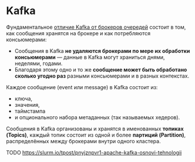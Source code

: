 # Kafka

Фундаментальное [отличие Kafka от брокеров очередей](https://slurm.io/tpost/pnyjznpvr1-apache-kafka-osnovi-tehnologii) состоит в том, как сообщения хранятся на брокере и как потребляются консьюмерами:

- Сообщения в Kafka __не удаляются брокерами по мере их обработки консьюмерами__ — данные в Kafka могут храниться днями, неделями, годами.
- Благодаря этому одно и то же __сообщение может быть обработано сколько угодно раз__ разными консьюмерами и в разных контекстах.

Каждое сообщение (event или message) в Kafka состоит из:

- ключа, 
- значения, 
- таймстампа 
- и опционального набора метаданных (так называемых хедеров).

Сообщения в Kafka организованы и хранятся в именованных __топиках (Topics)__, каждый топик состоит из одной и более __партиций (Partition)__, распределённых между брокерами внутри одного кластера.

TODO https://slurm.io/tpost/pnyjznpvr1-apache-kafka-osnovi-tehnologii